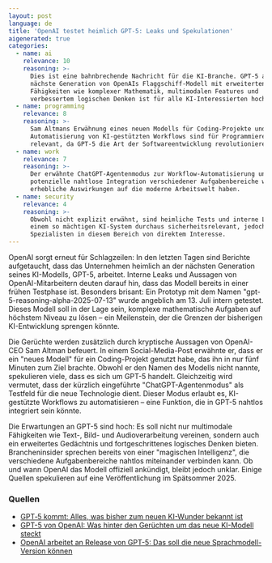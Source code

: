 ```yaml
---
layout: post
language: de
title: 'OpenAI testet heimlich GPT-5: Leaks und Spekulationen'
aigenerated: true
categories:
  - name: ai
    relevance: 10
    reasoning: >-
      Dies ist eine bahnbrechende Nachricht für die KI-Branche. GPT-5 als
      nächste Generation von OpenAIs Flaggschiff-Modell mit erweiterten
      Fähigkeiten wie komplexer Mathematik, multimodalen Features und
      verbessertem logischen Denken ist für alle KI-Interessierten hochrelevant.
  - name: programming
    relevance: 8
    reasoning: >-
      Sam Altmans Erwähnung eines neuen Modells für Coding-Projekte und die
      Automatisierung von KI-gestützten Workflows sind für Programmierer sehr
      relevant, da GPT-5 die Art der Softwareentwicklung revolutionieren könnte.
  - name: work
    relevance: 7
    reasoning: >-
      Der erwähnte ChatGPT-Agentenmodus zur Workflow-Automatisierung und die
      potenzielle nahtlose Integration verschiedener Aufgabenbereiche werden
      erhebliche Auswirkungen auf die moderne Arbeitswelt haben.
  - name: security
    relevance: 4
    reasoning: >-
      Obwohl nicht explizit erwähnt, sind heimliche Tests und interne Leaks bei
      einem so mächtigen KI-System durchaus sicherheitsrelevant, jedoch nur für
      Spezialisten in diesem Bereich von direktem Interesse.
---
```


OpenAI sorgt erneut für Schlagzeilen: In den letzten Tagen sind Berichte aufgetaucht, dass das Unternehmen heimlich an der nächsten Generation seines KI-Modells, GPT-5, arbeitet. Interne Leaks und Aussagen von OpenAI-Mitarbeitern deuten darauf hin, dass das Modell bereits in einer frühen Testphase ist. Besonders brisant: Ein Prototyp mit dem Namen "gpt-5-reasoning-alpha-2025-07-13" wurde angeblich am 13. Juli intern getestet. Dieses Modell soll in der Lage sein, komplexe mathematische Aufgaben auf höchstem Niveau zu lösen – ein Meilenstein, der die Grenzen der bisherigen KI-Entwicklung sprengen könnte.

<!--more-->

Die Gerüchte werden zusätzlich durch kryptische Aussagen von OpenAI-CEO Sam Altman befeuert. In einem Social-Media-Post erwähnte er, dass er ein "neues Modell" für ein Coding-Projekt genutzt habe, das ihn in nur fünf Minuten zum Ziel brachte. Obwohl er den Namen des Modells nicht nannte, spekulieren viele, dass es sich um GPT-5 handelt. Gleichzeitig wird vermutet, dass der kürzlich eingeführte "ChatGPT-Agentenmodus" als Testfeld für die neue Technologie dient. Dieser Modus erlaubt es, KI-gestützte Workflows zu automatisieren – eine Funktion, die in GPT-5 nahtlos integriert sein könnte.

Die Erwartungen an GPT-5 sind hoch: Es soll nicht nur multimodale Fähigkeiten wie Text-, Bild- und Audioverarbeitung vereinen, sondern auch ein erweitertes Gedächtnis und fortgeschrittenes logisches Denken bieten. Brancheninsider sprechen bereits von einer "magischen Intelligenz", die verschiedene Aufgabenbereiche nahtlos miteinander verbinden kann. Ob und wann OpenAI das Modell offiziell ankündigt, bleibt jedoch unklar. Einige Quellen spekulieren auf eine Veröffentlichung im Spätsommer 2025.

### Quellen
- [GPT‑5 kommt: Alles, was bisher zum neuen KI-Wunder bekannt ist](https://www.all-ai.de/news/topbeitraege/gpt5-bekannt-25)  
- [GPT-5 von OpenAI: Was hinter den Gerüchten um das neue KI-Modell steckt](https://www.techzeitgeist.de/gpt-5-von-openai-was-hinter-den-geruechten-um-das-neue-ki-modell-steckt/)  
- [OpenAI arbeitet an Release von GPT-5: Das soll die neue Sprachmodell-Version können](https://t3n.de/news/openai-release-gpt-5-1698434/)
